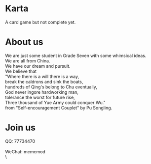 # Karta
A card game but not complete yet.

# About us
We are just some student in Grade Seven with some whimsical ideas.\
We are all from China.\
We have our dream and pursuit.\
We believe that \
"Where there is a will there is a way,\
break the caldrons and sink the boats, \
hundreds of Qing's belong to Chu eventually, \
God never ingore hardworking man, \
tolerance the worst for future rise, \
Three thousand of Yue Army could conquer Wu." \
from "Self-encouragement Couplet" by Pu Songling.
# Join us
QQ:    77734470\
\
WeChat: mcmcmod\
\
